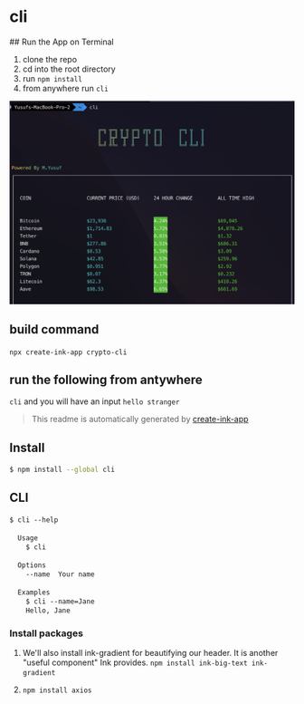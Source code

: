 # cli

## Run the App on Terminal

1. clone the repo
2. cd into the root directory
3. run `npm install`
4. from anywhere run `cli`

![alt text](./outputexample.png)

## build command

`npx create-ink-app crypto-cli`

## run the following from antywhere

`cli` and you will have an input `hello stranger`

> This readme is automatically generated by [create-ink-app](https://github.com/vadimdemedes/create-ink-app)

## Install

```bash
$ npm install --global cli
```

## CLI

```
$ cli --help

  Usage
    $ cli

  Options
    --name  Your name

  Examples
    $ cli --name=Jane
    Hello, Jane
```

### Install packages

1. We'll also install ink-gradient for beautifying our header. It is another "useful component" Ink provides.
   `npm install ink-big-text ink-gradient`

2. `npm install axios`
